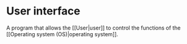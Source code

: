# User interface

A program that allows the [[User|user]] to control the functions of the [[Operating system (OS)|operating system]].


